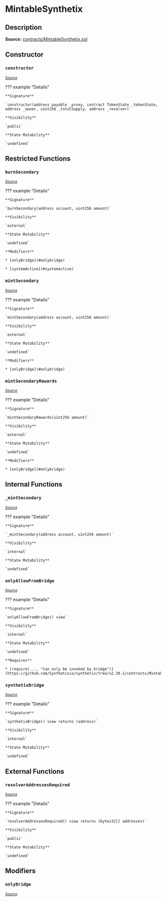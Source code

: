 # MintableSynthetix

## Description

**Source:** [contracts/MintableSynthetix.sol](https://github.com/Synthetixio/synthetix/tree/v2.39.1/contracts/MintableSynthetix.sol)

## Constructor

### `constructor`

<sub>[Source](https://github.com/Synthetixio/synthetix/tree/v2.39.1/contracts/MintableSynthetix.sol#L11)</sub>

??? example "Details"

    **Signature**

    `constructor(address payable _proxy, contract TokenState _tokenState, address _owner, uint256 _totalSupply, address _resolver)`

    **Visibility**

    `public`

    **State Mutability**

    `undefined`

## Restricted Functions

### `burnSecondary`

<sub>[Source](https://github.com/Synthetixio/synthetix/tree/v2.39.1/contracts/MintableSynthetix.sol#L62)</sub>

??? example "Details"

    **Signature**

    `burnSecondary(address account, uint256 amount)`

    **Visibility**

    `external`

    **State Mutability**

    `undefined`

    **Modifiers**

    * [onlyBridge](#onlybridge)

    * [systemActive](#systemactive)

### `mintSecondary`

<sub>[Source](https://github.com/Synthetixio/synthetix/tree/v2.39.1/contracts/MintableSynthetix.sol#L52)</sub>

??? example "Details"

    **Signature**

    `mintSecondary(address account, uint256 amount)`

    **Visibility**

    `external`

    **State Mutability**

    `undefined`

    **Modifiers**

    * [onlyBridge](#onlybridge)

### `mintSecondaryRewards`

<sub>[Source](https://github.com/Synthetixio/synthetix/tree/v2.39.1/contracts/MintableSynthetix.sol#L56)</sub>

??? example "Details"

    **Signature**

    `mintSecondaryRewards(uint256 amount)`

    **Visibility**

    `external`

    **State Mutability**

    `undefined`

    **Modifiers**

    * [onlyBridge](#onlybridge)

## Internal Functions

### `_mintSecondary`

<sub>[Source](https://github.com/Synthetixio/synthetix/tree/v2.39.1/contracts/MintableSynthetix.sol#L21)</sub>

??? example "Details"

    **Signature**

    `_mintSecondary(address account, uint256 amount)`

    **Visibility**

    `internal`

    **State Mutability**

    `undefined`

### `onlyAllowFromBridge`

<sub>[Source](https://github.com/Synthetixio/synthetix/tree/v2.39.1/contracts/MintableSynthetix.sol#L27)</sub>

??? example "Details"

    **Signature**

    `onlyAllowFromBridge() view`

    **Visibility**

    `internal`

    **State Mutability**

    `undefined`

    **Requires**

    * [require(..., "Can only be invoked by bridge")](https://github.com/Synthetixio/synthetix/tree/v2.39.1/contracts/MintableSynthetix.sol#L28)

### `synthetixBridge`

<sub>[Source](https://github.com/Synthetixio/synthetix/tree/v2.39.1/contracts/MintableSynthetix.sol#L46)</sub>

??? example "Details"

    **Signature**

    `synthetixBridge() view returns (address)`

    **Visibility**

    `internal`

    **State Mutability**

    `undefined`

## External Functions

### `resolverAddressesRequired`

<sub>[Source](https://github.com/Synthetixio/synthetix/tree/v2.39.1/contracts/MintableSynthetix.sol#L39)</sub>

??? example "Details"

    **Signature**

    `resolverAddressesRequired() view returns (bytes32[] addresses)`

    **Visibility**

    `public`

    **State Mutability**

    `undefined`

## Modifiers

### `onlyBridge`

<sub>[Source](https://github.com/Synthetixio/synthetix/tree/v2.39.1/contracts/MintableSynthetix.sol#L33)</sub>
